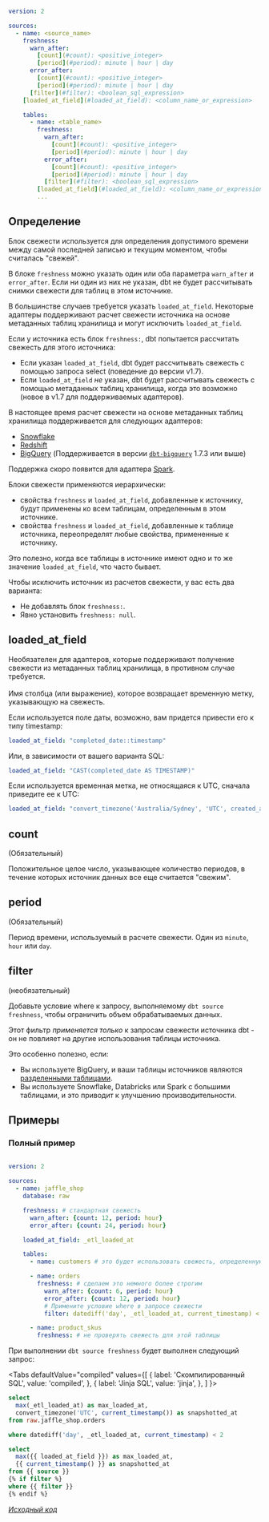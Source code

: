 <File name='models/<filename>.yml'>

```yaml

version: 2

sources:
  - name: <source_name>
    freshness:
      warn_after:
        [count](#count): <positive_integer>
        [period](#period): minute | hour | day
      error_after:
        [count](#count): <positive_integer>
        [period](#period): minute | hour | day
      [filter](#filter): <boolean_sql_expression>
    [loaded_at_field](#loaded_at_field): <column_name_or_expression>

    tables:
      - name: <table_name>
        freshness:
          warn_after:
            [count](#count): <positive_integer>
            [period](#period): minute | hour | day
          error_after:
            [count](#count): <positive_integer>
            [period](#period): minute | hour | day
          [filter](#filter): <boolean_sql_expression>
        [loaded_at_field](#loaded_at_field): <column_name_or_expression>
        ...
```

</File>

## Определение
Блок свежести используется для определения допустимого времени между самой последней записью и текущим моментом, чтобы <Term id="table" /> считалась "свежей".

В блоке `freshness` можно указать один или оба параметра `warn_after` и `error_after`. Если ни один из них не указан, dbt не будет рассчитывать снимки свежести для таблиц в этом источнике.

В большинстве случаев требуется указать `loaded_at_field`. Некоторые адаптеры поддерживают расчет свежести источника на основе метаданных таблиц хранилища и могут исключить `loaded_at_field`.

Если у источника есть блок `freshness:`, dbt попытается рассчитать свежесть для этого источника:
- Если указан `loaded_at_field`, dbt будет рассчитывать свежесть с помощью запроса select (поведение до версии v1.7).
- Если `loaded_at_field` _не_ указан, dbt будет рассчитывать свежесть с помощью метаданных таблиц хранилища, когда это возможно (новое в v1.7 для поддерживаемых адаптеров).

В настоящее время расчет свежести на основе метаданных таблиц хранилища поддерживается для следующих адаптеров:
- [Snowflake](/reference/resource-configs/snowflake-configs)
- [Redshift](/reference/resource-configs/redshift-configs)
- [BigQuery](/reference/resource-configs/bigquery-configs) (Поддерживается в версии [`dbt-bigquery`](https://github.com/dbt-labs/dbt-bigquery) 1.7.3 или выше)

Поддержка скоро появится для адаптера [Spark](/reference/resource-configs/spark-configs).

Блоки свежести применяются иерархически:
- свойства `freshness` и `loaded_at_field`, добавленные к источнику, будут применены ко всем таблицам, определенным в этом источнике.
- свойства `freshness` и `loaded_at_field`, добавленные к таблице источника, переопределят любые свойства, примененные к источнику.

Это полезно, когда все таблицы в источнике имеют одно и то же значение `loaded_at_field`, что часто бывает.

Чтобы исключить источник из расчетов свежести, у вас есть два варианта:
- Не добавлять блок `freshness:`.
- Явно установить `freshness: null`.

## loaded_at_field

Необязателен для адаптеров, которые поддерживают получение свежести из метаданных таблиц хранилища, в противном случае требуется.
<br/><br/>Имя столбца (или выражение), которое возвращает временную метку, указывающую на свежесть.

Если используется поле даты, возможно, вам придется привести его к типу timestamp:
```yml
loaded_at_field: "completed_date::timestamp"
```

Или, в зависимости от вашего варианта SQL:
```yml
loaded_at_field: "CAST(completed_date AS TIMESTAMP)"
```

Если используется временная метка, не относящаяся к UTC, сначала приведите ее к UTC:

```yml
loaded_at_field: "convert_timezone('Australia/Sydney', 'UTC', created_at_local)"
```

## count
(Обязательный)

Положительное целое число, указывающее количество периодов, в течение которых источник данных все еще считается "свежим".

## period
(Обязательный)

Период времени, используемый в расчете свежести. Один из `minute`, `hour` или `day`.

## filter
(необязательный)

Добавьте условие where к запросу, выполняемому `dbt source freshness`, чтобы ограничить объем обрабатываемых данных.

Этот фильтр *применяется только* к запросам свежести источника dbt - он не повлияет на другие использования таблицы источника.

Это особенно полезно, если:
- Вы используете BigQuery, и ваши таблицы источников являются [разделенными таблицами](https://cloud.google.com/bigquery/docs/partitioned-tables).
- Вы используете Snowflake, Databricks или Spark с большими таблицами, и это приводит к улучшению производительности.

## Примеры

### Полный пример
<File name='models/<filename>.yml'>

```yaml

version: 2

sources:
  - name: jaffle_shop
    database: raw

    freshness: # стандартная свежесть
      warn_after: {count: 12, period: hour}
      error_after: {count: 24, period: hour}

    loaded_at_field: _etl_loaded_at

    tables:
      - name: customers # это будет использовать свежесть, определенную выше

      - name: orders
        freshness: # сделаем это немного более строгим
          warn_after: {count: 6, period: hour}
          error_after: {count: 12, period: hour}
          # Примените условие where в запросе свежести
          filter: datediff('day', _etl_loaded_at, current_timestamp) < 2

      - name: product_skus
        freshness: # не проверять свежесть для этой таблицы
```

</File>

При выполнении `dbt source freshness` будет выполнен следующий запрос:

<Tabs
  defaultValue="compiled"
  values={[
    { label: 'Скомпилированный SQL', value: 'compiled', },
    { label: 'Jinja SQL', value: 'jinja', },
  ]
}>
<TabItem value="compiled">

```sql
select
  max(_etl_loaded_at) as max_loaded_at,
  convert_timezone('UTC', current_timestamp()) as snapshotted_at
from raw.jaffle_shop.orders

where datediff('day', _etl_loaded_at, current_timestamp) < 2

```

</TabItem>

<TabItem value="jinja">

```sql
select
  max({{ loaded_at_field }}) as max_loaded_at,
  {{ current_timestamp() }} as snapshotted_at
from {{ source }}
{% if filter %}
where {{ filter }}
{% endif %}
```

_[Исходный код](https://github.com/dbt-labs/dbt-core/blob/HEAD/core/dbt/include/global_project/macros/adapters/common.sql#L262)_

</TabItem>

</Tabs>